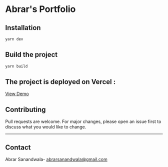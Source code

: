 # Abrar's Portfolio

## Installation

```bash
yarn dev
```

## Build the project
```bash
yarn build
```

## The project is deployed on Vercel : 
[View Demo](https://abrar-sanandwala-portfolio.vercel.app/)

## Contributing
Pull requests are welcome. For major changes, please open an issue first to discuss what you would like to change.

--- 
## Contact

Abrar Sanandwala- [abrarsanandwala@gmail.com](mailto:abrarsanandwala@gmail.com)
